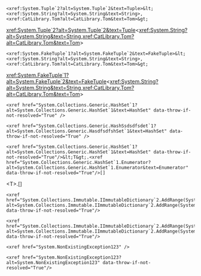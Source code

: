 ```
<xref:System.Tuple`2?alt=System.Tuple`2&text=Tuple>&lt;<xref:System.String?alt=System.String&text=String>,<xref:CatLibrary.Tom?alt=CatLibrary.Tom&text=Tom>&gt;
```
<xref:System.Tuple`2?alt=System.Tuple`2&text=Tuple>&lt;<xref:System.String?alt=System.String&text=String>,<xref:CatLibrary.Tom?alt=CatLibrary.Tom&text=Tom>&gt;


```
<xref:System.FakeTuple`1?alt=System.FakeTuple`2&text=FakeTuple>&lt;<xref:System.String?alt=System.String&text=String>,<xref:CatLibrary.Tom?alt=CatLibrary.Tom&text=Tom>&gt;
```
<xref:System.FakeTuple`1?alt=System.FakeTuple`2&text=FakeTuple>&lt;<xref:System.String?alt=System.String&text=String>,<xref:CatLibrary.Tom?alt=CatLibrary.Tom&text=Tom>&gt;


```
<xref href="System.Collections.Generic.HashSet`1?alt=System.Collections.Generic.HashSet`1&text=HashSet" data-throw-if-not-resolved="True" />
```
<xref href="System.Collections.Generic.HashSet`1?alt=System.Collections.Generic.HashSet`1&text=HashSet" data-throw-if-not-resolved="True" />

```
<xref href="System.Collections.Generic.HashSsdsdfsdet`1?alt=System.Collections.Generic.HasdfsdfshSet`1&text=HashSet" data-throw-if-not-resolved="True" />
```
<xref href="System.Collections.Generic.HashSsdsdfsdet`1?alt=System.Collections.Generic.HasdfsdfshSet`1&text=HashSet" data-throw-if-not-resolved="True" />

```
<xref href="System.Collections.Generic.HashSet`1?alt=System.Collections.Generic.HashSet`1&text=HashSet" data-throw-if-not-resolved="True"/>&lt;T&gt;.<xref href="System.Collections.Generic.HashSet`1.Enumerator?alt=System.Collections.Generic.HashSet`1.Enumerator&text=Enumerator" data-throw-if-not-resolved="True"/>[]
```
<xref href="System.Collections.Generic.HashSet`1?alt=System.Collections.Generic.HashSet`1&text=HashSet" data-throw-if-not-resolved="True"/>&lt;T&gt;.<xref href="System.Collections.Generic.HashSet`1.Enumerator?alt=System.Collections.Generic.HashSet`1.Enumerator&text=Enumerator" data-throw-if-not-resolved="True"/>[]


```
<xref href="System.Collections.Immutable.IImmutableDictionary`2.AddRange(System.Collections.Generic.IEnumerable{System.Collections.Generic.KeyValuePair{`0,`1}})?alt=System.Collections.Immutable.IImmutableDictionary`2.AddRange(System.Collections.Generic.IEnumerable{System.Collections.Generic.KeyValuePair{`0,`1}})&text=AddRange(IEnumerable%3CKeyValuePair%3CTKey%2CTValue%3E%3E)" data-throw-if-not-resolved="True"/>
```
<xref href="System.Collections.Immutable.IImmutableDictionary`2.AddRange(System.Collections.Generic.IEnumerable{System.Collections.Generic.KeyValuePair{`0,`1}})?alt=System.Collections.Immutable.IImmutableDictionary`2.AddRange(System.Collections.Generic.IEnumerable{System.Collections.Generic.KeyValuePair{`0,`1}})&text=AddRange(IEnumerable%3CKeyValuePair%3CTKey%2CTValue%3E%3E)" data-throw-if-not-resolved="True"/>


```
<xref href="System.Collections.Immutable.IImmutableDictionary`2.AddRange(System.Collections.Generic.IEnumerable{System.Collections.Generic.KeyValuePair{`0,`1}})?alt=System.Collections.Immutable.IImmutableDictionary`2.AddRange(System.Collections.Generic.IEnumerable{System.Collections.Generic.KeyValuePair{`0,`1}})&text=AddRange%28IEnumerable%26lt%3BKeyValuePair%26lt%3BTKey%2CTValue%26gt%3B%26gt%3B%29" data-throw-if-not-resolved="True"/>
```
<xref href="System.Collections.Immutable.IImmutableDictionary`2.AddRange(System.Collections.Generic.IEnumerable{System.Collections.Generic.KeyValuePair{`0,`1}})?alt=System.Collections.Immutable.IImmutableDictionary`2.AddRange(System.Collections.Generic.IEnumerable{System.Collections.Generic.KeyValuePair{`0,`1}})&text=AddRange%28IEnumerable%26lt%3BKeyValuePair%26lt%3BTKey%2CTValue%26gt%3B%26gt%3B%29" data-throw-if-not-resolved="True"/>


```
<xref href="System.NonExistingException123" />
```
<xref href="System.NonExistingException123" />

```
<xref href="System.NonExistingException123?alt=System.NonExistingException123" data-throw-if-not-resolved="True"/>
```
<xref href="System.NonExistingException123" data-throw-if-not-resolved="True"/>
